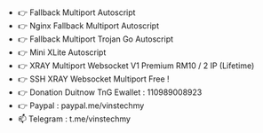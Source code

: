 - 👉 Fallback Multiport Autoscript
- 👉 Nginx Fallback Multiport Autoscript
- 👉 Fallback Multiport Trojan Go Autoscript
- 👉 Mini XLite Autoscript
- 👉 XRAY Multiport Websocket V1 Premium RM10 / 2 IP (Lifetime)
- 👉 SSH XRAY Websocket Multiport Free !
- 👉 Donation Duitnow TnG Ewallet : 110989008923 
- 👉 Paypal : paypal.me/vinstechmy
- 📫 Telegram : t.me/vinstechmy

